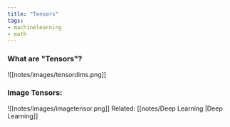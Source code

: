 ```yaml
---
title: "Tensors"
tags:
- machinelearning
- math
---
```


### What are "Tensors"?


![[notes/images/tensordims.png]]
### Image Tensors:
![[notes/images/imagetensor.png]]
Related: [[notes/Deep Learning |Deep Learning]]